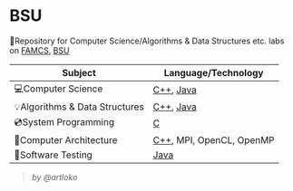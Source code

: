# BSU
:school:Repository for Computer Science/Algorithms &amp; Data Structures etc. labs on [FAMCS](https://fpmi.bsu.by/en/main.aspx), [BSU](https://www.bsu.by/)


| Subject | Language/Technology |
 | --- | --- |
 | :computer:Computer Science | [C++](https://github.com/artloko/BSU/search?l=C%2B%2B), [Java](https://github.com/artloko/BSU/search?l=Java) |
 | :bulb:Algorithms &amp; Data Structures | [C++](https://github.com/artloko/BSU/search?l=C%2B%2B), [Java](https://github.com/artloko/BSU/search?l=Java) 
 | :cd:System Programming | [C](https://github.com/artloko/BSU/search?l=C) |
 | :electric_plug:Computer Architecture | [C++](https://github.com/artloko/BSU/search?l=C%2B%2B), MPI, OpenCL, OpenMP |
 | :wrench:Software Testing | [Java](https://github.com/artloko/BSU/search?l=Java) |
 
 
 > *by @artloko*
